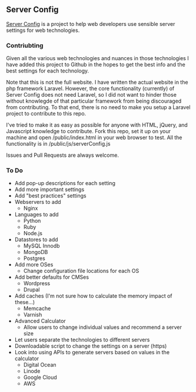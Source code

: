 ## Server Config

[Server Config](http://serverconfig.io/) is a project to help web developers use sensible server settings for web technologies. 

### Contriubting

Given all the various web technologies and nuances in those technologies I have added this project to Github in the hopes to get the best info and the best settings for each technology. 

Note that this is not the full website. I have written the actual website in the php framework Laravel. However, the core functionality (currently) of Server Config does not need Laravel, so I did not want to hinder those without knowlegde of that particular framework from being discouraged from contributing. To that end, there is no need to make you setup a Laravel project to contribute to this repo.

I've tried to make it as easy as possible for anyone with HTML, jQuery, and Javascript knowledge to contribute. Fork this repo, set it up on your machine and open /public/index.html in your web browser to test. All the functionality is in /public/js/serverConfig.js

Issues and Pull Requests are always welcome.

### To Do

- Add pop-up descriptions for each setting
- Add more important settings
- Add "best practices" settings
- Webservers to add
	- Nginx
- Languages to add
	- Python
	- Ruby
	- Node.js
- Datastores to add
	- MySQL Innodb
	- MongoDB
	- Postgres
- Add more OSes
	- Change configuration file locations for each OS
- Add better defaults for CMSes
	- Wordpress
	- Drupal
- Add caches (I'm not sure how to calculate the memory impact of these...)
	- Memcache
	- Varnish
- Advanced Calculator
	- Allow users to change individual values and recommend a server size
- Let users separate the technologies to different servers
- Downloadable script to change the settings on a server (https)
- Look into using APIs to generate servers based on values in the calculator
	- Digital Ocean
	- Linode
	- Google Cloud
	- AWS
